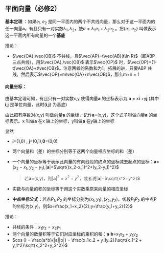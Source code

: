 ## 平面向量（必修2）

**基本定理** ：如果$e_1,e_2$ 是同一平面内的两个不共线向量，那么对于这一平面内的任一向量**a**，有且只有一对实数$\lambda_1,\lambda_2$，使$a = λ_1e_1 + λ_2e_2$ 。把$\{e_1,e_2\}$ 叫做表示这一平面内所有向量的一个**基底**

推论：

- $\vec{OA},\vec{OB}$ 不共线，且$\vec{AP}=t\vec{AB}(t\in R)$（即ABP 三点共线），用$\vec{OA},\vec{OB}$ 表示$\vec{OP}$ 时，$\vec{OP}=(1-t)\vec{OA}+t\vec{OB}$。注意两者的系数和为1。拓展的讲，只要ABP 共线，然后表示$\vec{OP}=m\vec{OA}+n\vec{OB}$，那么m+n = 1

#### 向量坐标：   

由基本定理可知，有且只有一对实数x,y 使得向量**a** 的坐标表示为 **a** = x**i** +y**j** (其中**i**,**j** 是单位向量，此时{**i**,**j**} 为基底)      

由此把有序数对(x,y) 叫做向量**a** 的坐标，记作**a**=(x,y)，这个式子叫做向量**a** 的坐标表示。x 叫做**a** 在x 轴上的坐标，y叫做**a** 在y轴上的坐标

显然 

- **i**=(1,0) , **j**=(0,1),**0**=(0,0)

- 两个向量和（差）的坐标分别等于这两个向量相应坐标的和（差）

- 一个向量的坐标等于表示此向量的有向线段的终点的坐标减去起点的坐标：**a**=$(x_2-x_1,y_2-y_1)$,|**a**|=$\sqrt{(x_2-x_1)^2+(y_2-y_1)^2}$

  > 若**a**=(x,y)，则|**a**|$^2=x^2+y^2$，或者说|**a**|=$\sqrt{x^2+y^2}$

- 实数与向量的积的坐标等于用这个实数乘原来向量的相应坐标

- **中点坐标公式**：若点$P_1,P_2$ 的坐标分别为$(x_1,y_1),(x_2,y_2)$，线段$P_1P_2$ 的中点P 的坐标为(x,y)，则$x=\frac{x_1+x_2}{2};y=\frac{y_1+y_2}{2}$



推论：

- 共线的条件：$x_1y_2=x_2y_1$ 
- 两个向量的数量积等于它们对应坐标的乘积的和：**a**$\cdot$**b**=$x_1x_2+y_1y_2$ 
- $cos θ = \frac{a*b}{|a||b|} = \frac{x_1x_2 + y_1y_2}{\sqrt{x_1^2 + y_1^2}\sqrt{x_2^2+y_2^2}}$

 
